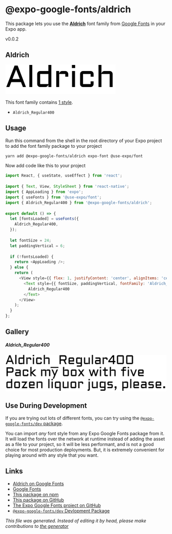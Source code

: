 # @expo-google-fonts/aldrich

This package lets you use the [**Aldrich**](https://fonts.google.com/specimen/Aldrich) font family from [Google Fonts](https://fonts.google.com/) in your Expo app.

v0.0.2

## Aldrich

![Aldrich](./font-family.png)

This font family contains [1 style](#gallery).

- `Aldrich_Regular400`

## Usage

Run this command from the shell in the root directory of your Expo project to add the font family package to your project
```sh
yarn add @expo-google-fonts/aldrich expo-font @use-expo/font
```

Now add code like this to your project
```js
import React, { useState, useEffect } from 'react';

import { Text, View, StyleSheet } from 'react-native';
import { AppLoading } from 'expo';
import { useFonts } from '@use-expo/font';
import { Aldrich_Regular400 } from '@expo-google-fonts/aldrich';

export default () => {
  let [fontsLoaded] = useFonts({
    Aldrich_Regular400,
  });

  let fontSize = 24;
  let paddingVertical = 6;

  if (!fontsLoaded) {
    return <AppLoading />;
  } else {
    return (
      <View style={{ flex: 1, justifyContent: 'center', alignItems: 'center' }}>
        <Text style={{ fontSize, paddingVertical, fontFamily: 'Aldrich_Regular400' }}>
          Aldrich_Regular400
        </Text>
      </View>
    );
  }
};

```

## Gallery

##### Aldrich_Regular400
![Aldrich_Regular400](./e288c81eacbaee70be6e11a25f4fb3bdaffcc0ea0449f285c94fc558e64335f4.ttf.png)


## Use During Development

If you are trying out lots of different fonts, you can try using the [`@expo-google-fonts/dev` package](https://www.npmjs.com/package/@expo-google-fonts/dev).

You can import *any* font style from any Expo Google Fonts package from it. It will load the fonts
over the network at runtime instead of adding the asset as a file to your project, so it will be 
less performant, and is not a good choice for most production deployments. But, it is extremely convenient
for playing around with any style that you want.

## Links

- [Aldrich on Google Fonts](https://fonts.google.com/specimen/Aldrich)
- [Google Fonts](https://fonts.google.com/)
- [This package on npm](https://www.npmjs.com/package/@expo-google-fonts/aldrich)
- [This package on GitHub](https://github.com/expo/google-fonts/tree/master/font-packages/aldrich)
- [The Expo Google Fonts project on GitHub](https://github.com/expo/google-fonts)
- [`@expo-google-fonts/dev` Devlopment Package](https://github.com/expo/google-fonts/tree/master/font-packages/dev)


*This file was generated. Instead of editing it by head, please make contributions to [the generator](https://github.com/expo/google-fonts/tree/master/packages/generator)*
